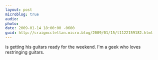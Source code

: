 ```yaml
---
layout: post
microblog: true
audio: 
photo: 
date: 2009-01-14 18:00:00 -0600
guid: http://craigmcclellan.micro.blog/2009/01/15/t1122159182.html
---
```

is getting his guitars ready for the weekend.  I'm a geek who loves restringing guitars.
